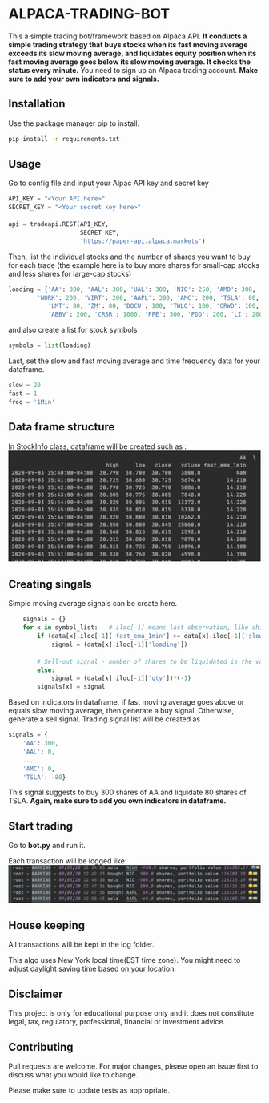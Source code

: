 # ALPACA-TRADING-BOT
This a simple trading bot/framework based on Alpaca API. **It conducts a simple trading strategy that buys stocks when its fast moving average exceeds its slow moving average, and liquidates equity position when its fast moving average goes below its slow moving average. It checks the status every minute.** You need to sign up an Alpaca trading account. **Make sure to add your own indicators and signals.**

## Installation
Use the package manager pip to install.
```bash
pip install -r requirements.txt
```

## Usage
Go to config file and input your Alpac API key and secret key
```python
API_KEY = "<Your API here>"
SECRET_KEY = "<Your secret key here>"

api = tradeapi.REST(API_KEY,
                    SECRET_KEY,
                    'https://paper-api.alpaca.markets')
```
Then, list the individual stocks and the number of shares you want to buy for each trade (the example here is to buy more shares for small-cap stocks and less shares for large-cap stocks)
```python
loading = {'AA': 300, 'AAL': 300, 'UAL': 300, 'NIO': 250, 'AMD': 300, 'NCLH': 200, 'BYND': 200, 'DAL': 500, 'ATVI': 300,
        'WORK': 200, 'VIRT': 200, 'AAPL': 300, 'AMC': 200, 'TSLA': 80, 'NKLA': 180, 'XPEV': 100, 'NVDA': 50,
           'LMT': 80, 'ZM': 80, 'DOCU': 100, 'TWLO': 100, 'CRWD': 100, 'EAR': 80, 'SNOW': 80, 'TWTR': 400, 'EA': 250,
           'ABBV': 200, 'CRSR': 1000, 'PFE': 500, 'PDD': 200, 'LI': 200, 'DISCK':80 }
```
and also create a list for stock symbols
```python
symbols = list(loading)
```

Last, set the slow and fast moving average and time frequency data for your dataframe.
```python
slow = 20
fast = 1
freq = '1Min'
```

## Data frame structure
In StockInfo class, dataframe will be created such as :
![](images/dataframe.png)

## Creating singals
Simple moving average signals can be create here. 
```python
    signals = {}
    for x in symbol_list:   # iloc[-1] means last observation, like shift() #
        if (data[x].iloc[-1]['fast_ema_1min'] >= data[x].iloc[-1]['slow_ema_20min']):
            signal = (data[x].iloc[-1]['loading'])

        # Sell-out signal - number of shares to be liquidated is the value of signal
        else:
            signal = (data[x].iloc[-1]['qty'])*(-1)
        signals[x] = signal
```
Based on indicators in dataframe, if fast moving average goes above or equals slow moving average, then generate a buy signal. Otherwise, generate a sell signal. Trading signal list will be created as  
```python
signals = {
    'AA': 300,
    'AAL': 0,
    ... 
    'AMC': 0,
    'TSLA': -80}
```
This signal suggests to buy 300 shares of AA and liquidate 80 shares of TSLA.
**Again, make sure to add you own indicators in dataframe.**

## Start trading

Go to **bot.py** and run it. 

Each transaction will be logged like:
![](images/log.png)

## House keeping
All transactions will be kept in the log folder.

This algo uses New York local time(EST time zone). You might need to adjust daylight saving time based on your location.

## Disclaimer
This project is only for educational purpose only and it does not constitute legal, tax, regulatory, professional, financial or investment advice. 

## Contributing
Pull requests are welcome. For major changes, please open an issue first to discuss what you would like to change.

Please make sure to update tests as appropriate.
